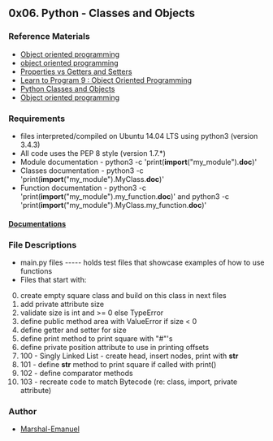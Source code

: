 ## 0x06. Python - Classes and Objects


### Reference Materials
* [Object oriented programming](https://alx-intranet.hbtn.io/rltoken/i49z6HxrBGRNnixo7ZWbEQ)
* [object oriented programming](https://alx-intranet.hbtn.io/rltoken/Z--Wl1-_sGVcjXr4yYq2Pw)
* [Properties vs Getters and Setters](https://alx-intranet.hbtn.io/rltoken/yrrhuIay839ZzNl6soWOJQ)
* [Learn to Program 9 : Object Oriented Programming](https://alx-intranet.hbtn.io/rltoken/MxIOanLf5vG5QeCWek2nqQ)
* [Python Classes and Objects](https://alx-intranet.hbtn.io/rltoken/AoLH4xp5StrQST-Cu0Fg8w)
* [Object oriented programming](https://alx-intranet.hbtn.io/rltoken/-vVnWzwR3a3X0H8Oia78Ug)


### Requirements
* files interpreted/compiled on Ubuntu 14.04 LTS using python3 (version 3.4.3)
* All code uses the PEP 8 style (version 1.7.*)
* Module documentation - python3 -c 'print(__import__("my_module").__doc__)'
* Classes documentation - python3 -c 'print(__import__("my_module").MyClass.__doc__)'
* Function documentation - python3 -c 'print(__import__("my_module").my_function.__doc__)' and python3 -c 'print(__import__("my_module").MyClass.my_function.__doc__)'


#### [Documentations](https://alx-intranet.hbtn.io/rltoken/dOO785g5EQYkRU2E1wri0g)


### File Descriptions
* main.py files ----- holds test files that showcase examples of how to use functions
* Files that start with:
0. create empty square class and build on this class in next files
1. add private attribute size
2. validate size is int and >= 0 else TypeError
3. define public method area with ValueError if size < 0
4. define getter and setter for size
5. define print method to print square with "#"'s
6. define private position attribute to use in printing offsets
7. 100 - Singly Linked List - create head, insert nodes, print with __str__
8. 101 - define __str__ method to print square if called with print()
9. 102 - define comparator methods
10. 103 - recreate code to match Bytecode (re: class, import, private attribute)


### Author
* [Marshal-Emanuel](https://www.minds.com/Marshal-Emanuel/)
